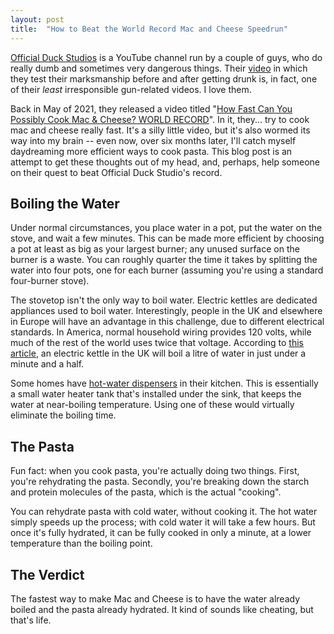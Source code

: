 ```yaml
---
layout: post
title:  "How to Beat the World Record Mac and Cheese Speedrun"
---
```


[Official Duck Studios][ods] is a YouTube channel run by a couple of guys, who do really dumb and sometimes very dangerous things. Their [video][gun] in which they test their marksmanship before and after getting drunk is, in fact, one of their *least* irresponsible gun-related videos. I love them. 

Back in May of 2021, they released a video titled "[How Fast Can You Possibly Cook Mac & Cheese? WORLD RECORD][mac]". In it, they... try to cook mac and cheese really fast. It's a silly little video, but it's also wormed its way into my brain -- even now, over six months later, I'll catch myself daydreaming more efficient ways to cook pasta. This blog post is an attempt to get these thoughts out of my head, and, perhaps, help someone on their quest to beat Official Duck Studio's record.

[ods]: https://www.youtube.com/channel/UCyuj5evMBVwyGrqfoKegmBw
[gun]: https://www.youtube.com/watch?v=gHdWIntZo7g
[mac]: https://www.youtube.com/watch?v=2jzDNPTuSng

## Boiling the Water

Under normal circumstances, you place water in a pot, put the water on the stove, and wait a few minutes. This can be made more efficient by choosing a pot at least as big as your largest burner; any unused surface on the burner is a waste. You can roughly quarter the time it takes by splitting the water into four pots, one for each burner (assuming you're using a standard four-burner stove). 

The stovetop isn't the only way to boil water. Electric kettles are dedicated appliances used to boil water. Interestingly, people in the UK and elsewhere in Europe will have an advantage in this challenge, due to different electrical standards. In America, normal household wiring provides 120 volts, while much of the rest of the world uses twice that voltage. According to [this article][kettle], an electric kettle in the UK will boil a litre of water in just under a minute and a half. 

[kettle]: http://wordpress.mrreid.org/2012/04/16/why-kettles-boil-slowly-in-the-us/
 
Some homes have [hot-water dispensers][boil] in their kitchen. This is essentially a small water heater tank that's installed under the sink, that keeps the water at near-boiling temperature. Using one of these would virtually eliminate the boiling time. 

[boil]: https://www.greenerchoices.org/best-instant-hot-water-dispenser/

## The Pasta 

Fun fact: when you cook pasta, you're actually doing two things. First, you're rehydrating the pasta. Secondly, you're breaking down the starch and protein molecules of the pasta, which is the actual "cooking".

You can rehydrate pasta with cold water, without cooking it. The hot water simply speeds up the process; with cold water it will take a few hours. But once it's fully hydrated, it can be fully cooked in only a minute, at a lower temperature than the boiling point. 

[pasta]: https://www.exploratorium.edu/food/soaking-pasta


## The Verdict

The fastest way to make Mac and Cheese is to have the water already boiled and the pasta already hydrated. It kind of sounds like cheating, but that's life. 


